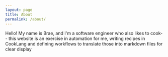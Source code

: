 ```yaml
---
layout: page
title: About
permalink: /about/
---
```


Hello! My name is Brae, and I'm a software engineer who also likes to cook-- this website
is an exercise in automation for me, writing recipes in CookLang and defining workflows
to translate those into markdown files for clear display
